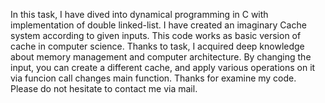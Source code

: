 In this task, I have dived into dynamical programming in C with implementation of double linked-list.
I have created an imaginary Cache system according to given inputs.
This code works as basic version of cache in computer science.
Thanks to task, I acquired deep knowledge about memory management and computer architecture.
By changing the input, you can create a different cache, and apply various operations on it via funcion call changes main function.
Thanks for examine my code.
Please do not hesitate to contact me via mail.
